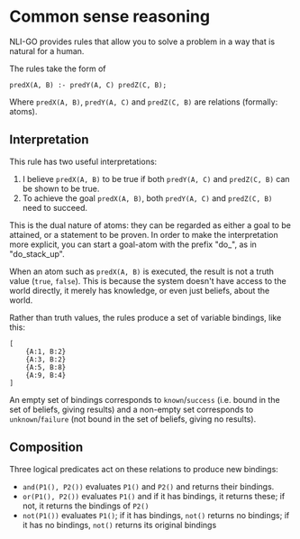 # Common sense reasoning

NLI-GO provides rules that allow you to solve a problem in a way that is natural for a human.

The rules take the form of 

    predX(A, B) :- predY(A, C) predZ(C, B);
    
Where `predX(A, B)`, `predY(A, C)` and `predZ(C, B)` are relations (formally: atoms).    
    
## Interpretation    
    
This rule has two useful interpretations:

1) I believe `predX(A, B)` to be true if both `predY(A, C)` and `predZ(C, B)` can be shown to be true.
2) To achieve the goal `predX(A, B)`, both `predY(A, C)` and `predZ(C, B)` need to succeed.

This is the dual nature of atoms: they can be regarded as either a goal to be attained, or a statement to be proven. In order to make the interpretation more explicit, you can start a goal-atom with the prefix "do_", as in "do_stack_up".

When an atom such as `predX(A, B)` is executed, the result is not a truth value (`true`, `false`). This is because the system doesn't have access to the world directly, it merely has knowledge, or even just beliefs, about the world.   
  
 Rather than truth values, the rules produce a set of variable bindings, like this:
    
    [
        {A:1, B:2}
        {A:3, B:2}
        {A:5, B:8}
        {A:9, B:4}
    ]
         
An empty set of bindings corresponds to `known`/`success` (i.e. bound in the set of beliefs, giving results) and a non-empty set corresponds to `unknown`/`failure` (not bound in the set of beliefs, giving no results).

## Composition

Three logical predicates act on these relations to produce new bindings:

* `and(P1(), P2())` evaluates `P1()` and `P2()` and returns their bindings.
* `or(P1(), P2())` evaluates `P1()` and if it has bindings, it returns these; if not, it returns the bindings of `P2()`
* `not(P1())` evaluates `P1()`; if it has bindings, `not()` returns no bindings; if it has no bindings, `not()` returns its original bindings
